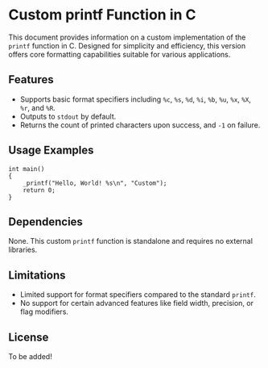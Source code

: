 # Custom printf Function in C
This document provides information on a custom implementation of the `printf` function in C. Designed for simplicity and efficiency, this version offers core formatting capabilities suitable for various applications.

## Features
- Supports basic format specifiers including `%c`, `%s`, `%d`, `%i`, `%b`, `%u`, `%x`, `%X`, `%r`, and `%R`.
- Outputs to `stdout` by default.
- Returns the count of printed characters upon success, and `-1` on failure.

## Usage Examples
```
int main()
{
    _printf("Hello, World! %s\n", "Custom");
    return 0;
}
```

## Dependencies
None. This custom `printf` function is standalone and requires no external libraries.

## Limitations
- Limited support for format specifiers compared to the standard `printf`.
- No support for certain advanced features like field width, precision, or flag modifiers.

## License
To be added!
